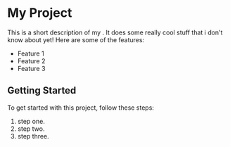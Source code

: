 # My Project

This is a short description of my . It does some really cool stuff that i don't know about yet! Here are some of the features:

- Feature 1
- Feature 2
- Feature 3

## Getting Started

To get started with this project, follow these steps:

1. step one.
2. step two.
3. step three.
